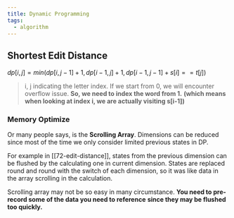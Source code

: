 ```yaml
---
title: Dynamic Programming
tags:
  - algorithm
---
```


## Shortest Edit Distance

$dp[i,j] = min(dp[i,j-1]+1,dp[i-1,j]+1,dp[i-1,j-1]+s[i]==t[j])$

> i, j indicating the letter index.
> If we start from 0, we will encounter overflow issue.
> **So, we need to index the word from 1.**
> **(which means when looking at index i, we are actually visiting s[i-1])**

### Memory Optimize

Or many people says, is the **Scrolling Array**.
Dimensions can be reduced
since most of the time we only consider limited previous states in DP.

For example in [[72-edit-distance]],
states from the previous dimension can be flushed
by the calculating one in current dimension.
States are replaced round and round with the switch of each dimension,
so it was like data in the array scrolling in the calculation.

Scrolling array may not be so easy in many circumstance.
**You need to pre-record some of the data you need to reference**
**since they may be flushed too quickly.**
